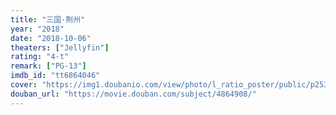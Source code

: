 ```yaml
---
title: "三国·荆州"
year: "2018"
date: "2018-10-06"
theaters: ["Jellyfin"]
rating: "4-t"
remark: ["PG-13"]
imdb_id: "tt6864046"
cover: "https://img1.doubanio.com/view/photo/l_ratio_poster/public/p2530513100.jpg"
douban_url: "https://movie.douban.com/subject/4864908/"
---
```

